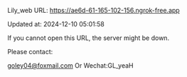 Lily_web URL: https://ae6d-61-165-102-156.ngrok-free.app

Updated at: 2024-12-10 05:01:58

If you cannot open this URL, the server might be down.

Please contact: 

goley04@foxmail.com Or Wechat:GL_yeaH